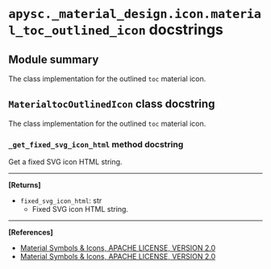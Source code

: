 # `apysc._material_design.icon.material_toc_outlined_icon` docstrings

## Module summary

The class implementation for the outlined `toc` material icon.

## `MaterialtocOutlinedIcon` class docstring

The class implementation for the outlined `toc` material icon.

### `_get_fixed_svg_icon_html` method docstring

Get a fixed SVG icon HTML string.<hr>

**[Returns]**

- `fixed_svg_icon_html`: str
  - Fixed SVG icon HTML string.

<hr>

**[References]**

- [Material Symbols & Icons, APACHE LICENSE, VERSION 2.0](https://fonts.google.com/icons?icon.size=24&icon.color=%23e8eaed)
- [Material Symbols & Icons, APACHE LICENSE, VERSION 2.0](https://www.apache.org/licenses/LICENSE-2.0.html)